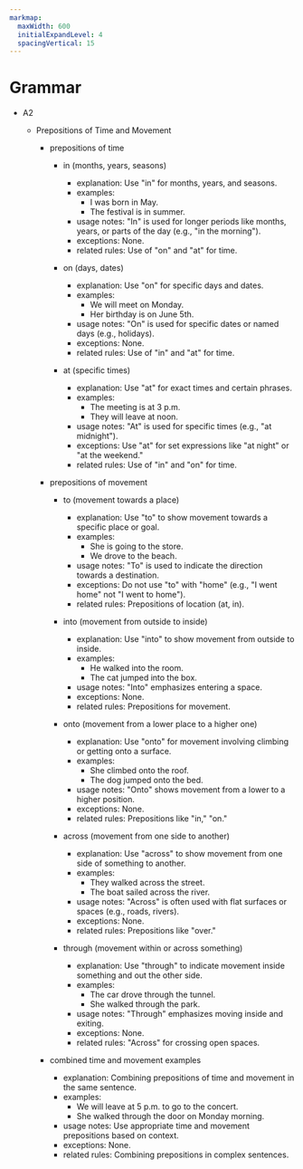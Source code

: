 ```yaml
---
markmap:
  maxWidth: 600
  initialExpandLevel: 4
  spacingVertical: 15
---
```


# Grammar

- A2

  - Prepositions of Time and Movement

    - prepositions of time

      - in (months, years, seasons)

        - explanation: Use "in" for months, years, and seasons.
        - examples:
          - I was born in May.
          - The festival is in summer.
        - usage notes: "In" is used for longer periods like months, years, or parts of the day (e.g., "in the morning").
        - exceptions: None.
        - related rules: Use of "on" and "at" for time.

      - on (days, dates)

        - explanation: Use "on" for specific days and dates.
        - examples:
          - We will meet on Monday.
          - Her birthday is on June 5th.
        - usage notes: "On" is used for specific dates or named days (e.g., holidays).
        - exceptions: None.
        - related rules: Use of "in" and "at" for time.

      - at (specific times)
        - explanation: Use "at" for exact times and certain phrases.
        - examples:
          - The meeting is at 3 p.m.
          - They will leave at noon.
        - usage notes: "At" is used for specific times (e.g., "at midnight").
        - exceptions: Use "at" for set expressions like "at night" or "at the weekend."
        - related rules: Use of "in" and "on" for time.

    - prepositions of movement

      - to (movement towards a place)

        - explanation: Use "to" to show movement towards a specific place or goal.
        - examples:
          - She is going to the store.
          - We drove to the beach.
        - usage notes: "To" is used to indicate the direction towards a destination.
        - exceptions: Do not use "to" with "home" (e.g., "I went home" not "I went to home").
        - related rules: Prepositions of location (at, in).

      - into (movement from outside to inside)

        - explanation: Use "into" to show movement from outside to inside.
        - examples:
          - He walked into the room.
          - The cat jumped into the box.
        - usage notes: "Into" emphasizes entering a space.
        - exceptions: None.
        - related rules: Prepositions for movement.

      - onto (movement from a lower place to a higher one)

        - explanation: Use "onto" for movement involving climbing or getting onto a surface.
        - examples:
          - She climbed onto the roof.
          - The dog jumped onto the bed.
        - usage notes: "Onto" shows movement from a lower to a higher position.
        - exceptions: None.
        - related rules: Prepositions like "in," "on."

      - across (movement from one side to another)

        - explanation: Use "across" to show movement from one side of something to another.
        - examples:
          - They walked across the street.
          - The boat sailed across the river.
        - usage notes: "Across" is often used with flat surfaces or spaces (e.g., roads, rivers).
        - exceptions: None.
        - related rules: Prepositions like "over."

      - through (movement within or across something)
        - explanation: Use "through" to indicate movement inside something and out the other side.
        - examples:
          - The car drove through the tunnel.
          - She walked through the park.
        - usage notes: "Through" emphasizes moving inside and exiting.
        - exceptions: None.
        - related rules: "Across" for crossing open spaces.

    - combined time and movement examples
      - explanation: Combining prepositions of time and movement in the same sentence.
      - examples:
        - We will leave at 5 p.m. to go to the concert.
        - She walked through the door on Monday morning.
      - usage notes: Use appropriate time and movement prepositions based on context.
      - exceptions: None.
      - related rules: Combining prepositions in complex sentences.
